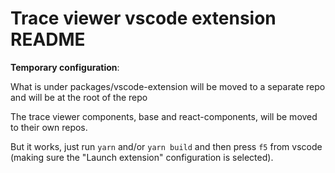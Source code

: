 # Trace viewer vscode extension README

**Temporary configuration**:

What is under packages/vscode-extension will be moved to a separate repo and will be at the root of the repo

The trace viewer components, base and react-components, will be moved to their own repos. 

But it works, just run `yarn` and/or `yarn build` and then press `f5` from vscode (making sure the "Launch extension" configuration is selected).